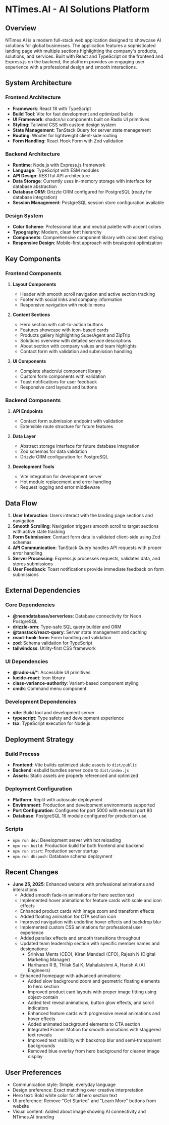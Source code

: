 # NTimes.AI - AI Solutions Platform

## Overview

NTimes.AI is a modern full-stack web application designed to showcase AI solutions for global businesses. The application features a sophisticated landing page with multiple sections highlighting the company's products, solutions, and services. Built with React and TypeScript on the frontend and Express.js on the backend, the platform provides an engaging user experience with a professional design and smooth interactions.

## System Architecture

### Frontend Architecture
- **Framework**: React 18 with TypeScript
- **Build Tool**: Vite for fast development and optimized builds
- **UI Framework**: shadcn/ui components built on Radix UI primitives
- **Styling**: Tailwind CSS with custom design system
- **State Management**: TanStack Query for server state management
- **Routing**: Wouter for lightweight client-side routing
- **Form Handling**: React Hook Form with Zod validation

### Backend Architecture
- **Runtime**: Node.js with Express.js framework
- **Language**: TypeScript with ESM modules
- **API Design**: RESTful API architecture
- **Data Storage**: Currently uses in-memory storage with interface for database abstraction
- **Database ORM**: Drizzle ORM configured for PostgreSQL (ready for database integration)
- **Session Management**: PostgreSQL session store configuration available

### Design System
- **Color Scheme**: Professional blue and neutral palette with accent colors
- **Typography**: Modern, clean font hierarchy
- **Components**: Comprehensive component library with consistent styling
- **Responsive Design**: Mobile-first approach with breakpoint optimization

## Key Components

### Frontend Components
1. **Layout Components**
   - Header with smooth scroll navigation and active section tracking
   - Footer with social links and company information
   - Responsive navigation with mobile menu

2. **Content Sections**
   - Hero section with call-to-action buttons
   - Features showcase with icon-based cards
   - Products gallery highlighting SuperAgent and ZipTrip
   - Solutions overview with detailed service descriptions
   - About section with company values and team highlights
   - Contact form with validation and submission handling

3. **UI Components**
   - Complete shadcn/ui component library
   - Custom form components with validation
   - Toast notifications for user feedback
   - Responsive card layouts and buttons

### Backend Components
1. **API Endpoints**
   - Contact form submission endpoint with validation
   - Extensible route structure for future features

2. **Data Layer**
   - Abstract storage interface for future database integration
   - Zod schemas for data validation
   - Drizzle ORM configuration for PostgreSQL

3. **Development Tools**
   - Vite integration for development server
   - Hot module replacement and error handling
   - Request logging and error middleware

## Data Flow

1. **User Interaction**: Users interact with the landing page sections and navigation
2. **Smooth Scrolling**: Navigation triggers smooth scroll to target sections with active state tracking
3. **Form Submission**: Contact form data is validated client-side using Zod schemas
4. **API Communication**: TanStack Query handles API requests with proper error handling
5. **Server Processing**: Express.js processes requests, validates data, and stores submissions
6. **User Feedback**: Toast notifications provide immediate feedback on form submissions

## External Dependencies

### Core Dependencies
- **@neondatabase/serverless**: Database connectivity for Neon PostgreSQL
- **drizzle-orm**: Type-safe SQL query builder and ORM
- **@tanstack/react-query**: Server state management and caching
- **react-hook-form**: Form handling and validation
- **zod**: Schema validation for TypeScript
- **tailwindcss**: Utility-first CSS framework

### UI Dependencies
- **@radix-ui/***: Accessible UI primitives
- **lucide-react**: Icon library
- **class-variance-authority**: Variant-based component styling
- **cmdk**: Command menu component

### Development Dependencies
- **vite**: Build tool and development server
- **typescript**: Type safety and development experience
- **tsx**: TypeScript execution for Node.js

## Deployment Strategy

### Build Process
- **Frontend**: Vite builds optimized static assets to `dist/public`
- **Backend**: esbuild bundles server code to `dist/index.js`
- **Assets**: Static assets are properly referenced and optimized

### Deployment Configuration
- **Platform**: Replit with autoscale deployment
- **Environment**: Production and development environments supported
- **Port Configuration**: Configured for port 5000 with external port 80
- **Database**: PostgreSQL 16 module configured for production use

### Scripts
- `npm run dev`: Development server with hot reloading
- `npm run build`: Production build for both frontend and backend
- `npm run start`: Production server startup
- `npm run db:push`: Database schema deployment

## Recent Changes

- **June 25, 2025**: Enhanced website with professional animations and interactions
  - Added smooth fade-in animations for hero section text
  - Implemented hover animations for feature cards with scale and icon effects
  - Enhanced product cards with image zoom and transform effects
  - Added floating animation for CTA section icon
  - Improved navigation with underline hover effects and backdrop blur
  - Implemented custom CSS animations for professional user experience
  - Added parallax effects and smooth transitions throughout
  - Updated team leadership section with specific member names and designations:
    - Srinivas Ments (CEO), Kiran Mandadi (CFO), Rajesh N (Digital Marketing Manager)
    - Hariharan R B, Thilak Sai K, Mahalakshmi A, Harish A (AI Engineers)
  - Enhanced homepage with advanced animations:
    - Added slow background zoom and geometric floating elements to hero section
    - Improved product card layouts with proper image fitting using object-contain
    - Added text reveal animations, button glow effects, and scroll indicators
    - Enhanced feature cards with progressive reveal animations and hover effects
    - Added animated background elements to CTA section
    - Integrated Framer Motion for smooth animations with staggered text reveals
    - Improved text visibility with backdrop blur and semi-transparent backgrounds
    - Removed blue overlay from hero background for cleaner image display

## User Preferences

- Communication style: Simple, everyday language
- Design preference: Exact matching over creative interpretation
- Hero text: Bold white color for all hero section text
- UI preference: Remove "Get Started" and "Learn More" buttons from website
- Visual content: Added about image showing AI connectivity and NTimes.AI branding